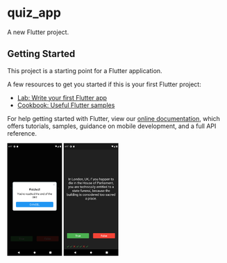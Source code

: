 # quiz_app

A new Flutter project.

## Getting Started

This project is a starting point for a Flutter application.

A few resources to get you started if this is your first Flutter project:

- [Lab: Write your first Flutter app](https://flutter.dev/docs/get-started/codelab)
- [Cookbook: Useful Flutter samples](https://flutter.dev/docs/cookbook)

For help getting started with Flutter, view our
[online documentation](https://flutter.dev/docs), which offers tutorials,
samples, guidance on mobile development, and a full API reference.

<img src="https://github.com/johnlope/flutter-practice/blob/master/Quiz/screen.png" data-canonical-src="https://github.com/johnlope/flutter-practice/blob/master/Quiz/screen.png" width="25%" height="25%" />

<img src="https://github.com/johnlope/flutter-practice/blob/master/Quiz/screen_2.png" data-canonical-src="https://github.com/johnlope/flutter-practice/blob/master/Quiz/screen_2.png" width="25%" height="25%" />
